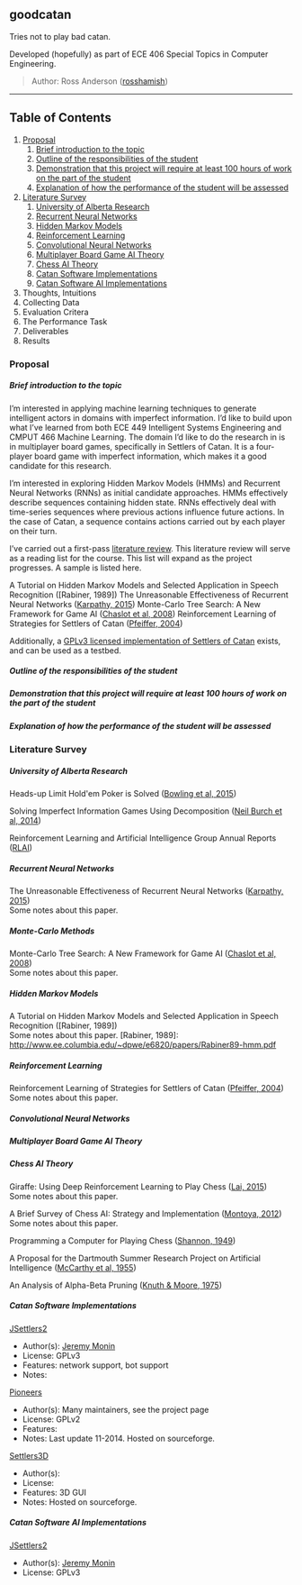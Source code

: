 goodcatan
---------

Tries not to play bad catan.

Developed (hopefully) as part of ECE 406 Special Topics in Computer Engineering.

> Author: Ross Anderson ([rosshamish])

[rosshamish]: (https://github.com/rosshamish)

---

## Table of Contents

1. [Proposal](#proposal)
	1. [Brief introduction to the topic][prop-intro]
	1. [Outline of the responsibilities of the student][prop-responsibilities]
	1. [Demonstration that this project will require at least 100 hours of work on the part of the student][prop-hours]
	1. [Explanation of how the performance of the student will be assessed][prop-assessment]
1. [Literature Survey](#literature-survey)
	1. [University of Alberta Research][lit-ualberta]
	1. [Recurrent Neural Networks][lit-rnn]
	1. [Hidden Markov Models][lit-hmm]
	1. [Reinforcement Learning][lit-reinforcement]
	1. [Convolutional Neural Networks][lit-cnn]
	1. [Multiplayer Board Game AI Theory][lit-mp-ai-theory]
	1. [Chess AI Theory][lit-chess-ai-theory]
	1. [Catan Software Implementations][lit-catan-sw]
	1. [Catan Software AI Implementations][lit-catan-sw-ai]
1. Thoughts, Intuitions
1. Collecting Data
1. Evaluation Critera
1. The Performance Task
1. Deliverables
1. Results

### Proposal

##### Brief introduction to the topic
[prop-intro]: #brief-introduction-to-the-topic

I’m interested in applying machine learning techniques to generate intelligent actors in domains with imperfect information. I’d like to build upon what I’ve learned from both ECE 449 Intelligent Systems Engineering and CMPUT 466 Machine Learning. The domain I’d like to do the research in is in multiplayer board games, specifically in Settlers of Catan. It is a four-player board game with imperfect information, which makes it a good candidate for this research.

I’m interested in exploring Hidden Markov Models (HMMs) and Recurrent Neural Networks (RNNs) as initial candidate approaches. HMMs effectively describe sequences containing hidden state. RNNs effectively deal with time-series sequences where previous actions influence future actions. In the case of Catan, a sequence contains actions carried out by each player on their turn.

I’ve carried out a first-pass [literature review](#literature-review). This literature review will serve as a reading list for the course. This list will expand as the project progresses. A sample is listed here.

A Tutorial on Hidden Markov Models and Selected Application in Speech Recognition ([Rabiner, 1989])
The Unreasonable Effectiveness of Recurrent Neural Networks ([Karpathy, 2015])
Monte-Carlo Tree Search: A New Framework for Game AI ([Chaslot et al, 2008])
Reinforcement Learning of Strategies for Settlers of Catan ([Pfeiffer, 2004])

Additionally, a [GPLv3 licensed implementation of Settlers of Catan][lit-catan-sw] exists, and can be used as a testbed.

##### Outline of the responsibilities of the student
[prop-responsibilities]: #Outline-of-the-responsibilities-of-the-student

##### Demonstration that this project will require at least 100 hours of work on the part of the student
[prop-hours]: #Demonstration-that-this-project-will-require-at-least-100-hours-of-work-on-the-part-of-the-student

##### Explanation of how the performance of the student will be assessed
[prop-assessment]: #Explanation-of-how-the-performance-of-the-student-will-be-assessed

### Literature Survey

##### University of Alberta Research
[lit-ualberta]: #university-of-alberta-research

Heads-up Limit Hold'em Poker is Solved ([Bowling et al, 2015])

[Bowling et al, 2015]: http://webdocs.cs.ualberta.ca/~bowling/publications/b2hd-15science.html

Solving Imperfect Information Games Using Decomposition ([Neil Burch et al, 2014])

[Neil Burch et al, 2014]: https://webdocs.cs.ualberta.ca/~bowling/publications/b2hd-14aaai-cfrd.html

Reinforcement Learning and Artificial Intelligence Group Annual Reports ([RLAI])

[RLAI]: http://spaces.facsci.ualberta.ca/rlai/resources/annual-reports/

##### Recurrent Neural Networks
[lit-rnn]: #recurrent-neural-networks

The Unreasonable Effectiveness of Recurrent Neural Networks ([Karpathy, 2015])  
Some notes about this paper. 

[Karpathy, 2015]: http://karpathy.github.io/2015/05/21/rnn-effectiveness/  

##### Monte-Carlo Methods
[lit-monte-carlo]: #monte-carlo-methods

Monte-Carlo Tree Search: A New Framework for Game AI ([Chaslot et al, 2008])  
Some notes about this paper.

[Chaslot et al, 2008]: http://www.aaai.org/Papers/AIIDE/2008/AIIDE08-036.pdf

##### Hidden Markov Models
[lit-hmm]: #hidden-markov-models

A Tutorial on Hidden Markov Models and Selected Application in Speech Recognition ([Rabiner, 1989])  
Some notes about this paper.
[Rabiner, 1989]: http://www.ee.columbia.edu/~dpwe/e6820/papers/Rabiner89-hmm.pdf

##### Reinforcement Learning
[lit-reinforcement]: #reinforcement-learning

Reinforcement Learning of Strategies for Settlers of Catan ([Pfeiffer, 2004])  
Some notes about this paper.

[Pfeiffer, 2004]: http://core.ac.uk/download/pdf/22338.pdf

##### Convolutional Neural Networks
[lit-cnn]: #convolutional-neural-networks

##### Multiplayer Board Game AI Theory
[lit-mp-ai-theory]: #multiplayer-board-game-ai-theory

##### Chess AI Theory
[lit-chess-ai-theory]: #chess-ai-theory

Giraffe: Using Deep Reinforcement Learning to Play Chess ([Lai, 2015])  
Some notes about this paper.

[Lai, 2015]: http://arxiv.org/abs/1509.01549

A Brief Survey of Chess AI: Strategy and Implementation ([Montoya, 2012])  
Some notes about this paper.

[Montoya, 2012]: http://www.cs.unm.edu/~pdevineni/papers/Montoya.pdf

Programming a Computer for Playing Chess ([Shannon, 1949])

[Shannon, 1949]: http://archive.computerhistory.org/projects/chess/related_materials/text/2-0%20and%202-1.Programming_a_computer_for_playing_chess.shannon/2-0%20and%202-1.Programming_a_computer_for_playing_chess.shannon.062303002.pdf

A Proposal for the Dartmouth Summer Research Project on Artificial Intelligence ([McCarthy et al, 1955])

[McCarthy et al, 1955]: http://www-formal.stanford.edu/jmc/history/dartmouth/dartmouth.html

An Analysis of Alpha-Beta Pruning ([Knuth & Moore, 1975])

[Knuth & Moore, 1975]: http://www.scribd.com/doc/28194932/An-Analysis-of-Alpha-Beta-Pruning

##### Catan Software Implementations
[lit-catan-sw]: #catan-software-implementations

[JSettlers2](https://github.com/jdmonin/JSettlers2)
- Author(s): [Jeremy Monin](https://github.com/jdmonin)
- License: GPLv3
- Features: network support, bot support
- Notes: 

[Pioneers](http://pio.sourceforge.net)
- Author(s): Many maintainers, see the project page
- License: GPLv2
- Features: 
- Notes: Last update 11-2014. Hosted on sourceforge.

[Settlers3D](http://sourceforge.net/projects/settlers3d/)
- Author(s):
- License:
- Features: 3D GUI
- Notes: Hosted on sourceforge.

##### Catan Software AI Implementations
[lit-catan-sw-ai]: #catan-software-ai-implementations

[JSettlers2](https://github.com/jdmonin/JSettlers2)
- Author(s): [Jeremy Monin](https://github.com/jdmonin)
- License: GPLv3
